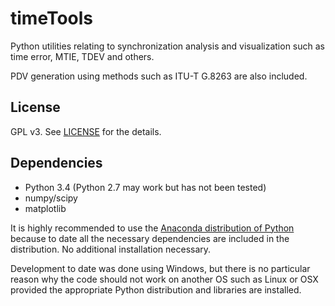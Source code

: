 # timeTools

Python utilities relating to synchronization analysis and visualization such as time error, MTIE, TDEV and others.

PDV generation using methods such as ITU-T G.8263 are also included.

## License
GPL v3. See [LICENSE](LICENSE) for the details.

## Dependencies

* Python 3.4 (Python 2.7 may work but has not been tested)
* numpy/scipy
* matplotlib

It is highly recommended to use the [Anaconda distribution of Python](http://continuum.io/downloads "Anaconda distribution of Python") because to date all the necessary dependencies are included in the distribution. No additional installation necessary.

Development to date was done using Windows, but there is no particular reason why the code should not work on another OS such as Linux or OSX provided the appropriate Python distribution and libraries are installed.
